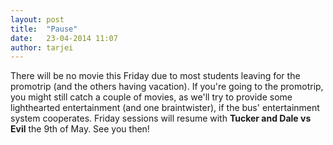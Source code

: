 ```yaml
---
layout: post
title:  "Pause"
date:   23-04-2014 11:07
author: tarjei
---
```


There will be no movie this Friday due to most students leaving for the promotrip (and the others having vacation). If you're going to the promotrip, you might still catch a couple of movies, as we'll try to provide some lighthearted entertainment (and one braintwister), if the bus' entertainment system cooperates. Friday sessions will resume with **Tucker and Dale vs Evil** the 9th of May. See you then!
